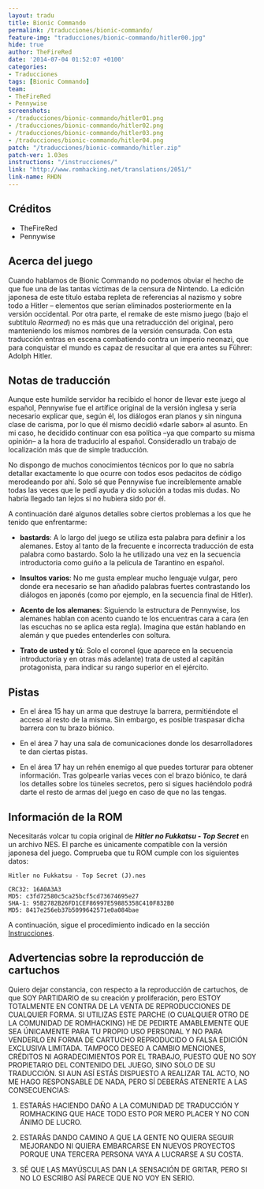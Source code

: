 ```yaml
---
layout: tradu
title: Bionic Commando
permalink: /traducciones/bionic-commando/
feature-img: "traducciones/bionic-commando/hitler00.jpg"
hide: true
author: TheFireRed
date: '2014-07-04 01:52:07 +0100'
categories:
- Traducciones
tags: [Bionic Commando]
team:
- TheFireRed
- Pennywise
screenshots:
- /traducciones/bionic-commando/hitler01.png
- /traducciones/bionic-commando/hitler02.png
- /traducciones/bionic-commando/hitler03.png
- /traducciones/bionic-commando/hitler04.png
patch: "/traducciones/bionic-commando/hitler.zip"
patch-ver: 1.03es
instructions: "/instrucciones/"
link: "http://www.romhacking.net/translations/2051/"
link-name: RHDN
---
```

## Créditos
- TheFireRed
- Pennywise

## Acerca del juego
Cuando hablamos de Bionic Commando no podemos obviar el hecho de que fue una de las tantas víctimas de la censura de Nintendo. La edición japonesa de este título estaba repleta de referencias al nazismo y sobre todo a Hitler – elementos que serían eliminados posteriormente en la versión occidental. Por otra parte, el remake de este mismo juego (bajo el subtítulo *Rearmed*) no es más que una retraducción del original, pero manteniendo los mismos nombres de la versión censurada. Con esta traducción entras en escena combatiendo contra un imperio neonazi, que para conquistar el mundo es capaz de resucitar al que era antes su Führer: Adolph Hitler.

## Notas de traducción
Aunque este humilde servidor ha recibido el honor de llevar este juego al español, Pennywise fue el artífice original de la versión inglesa y sería necesario explicar que, según él, los diálogos eran planos y sin ninguna clase de carisma, por lo que él mismo decidió «darle sabor» al asunto. En mi caso, he decidido continuar con esa política –ya que comparto su misma opinión– a la hora de traducirlo al español. Consideradlo un trabajo de localización más que de simple traducción.

No dispongo de muchos conocimientos técnicos por lo que no sabría detallar exactamente lo que ocurre con todos esos pedacitos de código merodeando por ahí. Solo sé que Pennywise fue increíblemente amable todas las veces que le pedí ayuda y dio solución a todas mis dudas. No habría llegado tan lejos si no hubiera sido por él.

A continuación daré algunos detalles sobre ciertos problemas a los que he tenido que enfrentarme:

- **bastards**: A lo largo del juego se utiliza esta palabra para definir a los alemanes. Estoy al tanto de la frecuente e incorrecta traducción de esta palabra como bastardo. Solo la he utilizado una vez en la secuencia introductoria como guiño a la película de Tarantino en español.

- **Insultos varios**: No me gusta emplear mucho lenguaje vulgar, pero donde era necesario se han añadido palabras fuertes contrastando los diálogos en japonés (como por ejemplo, en la secuencia final de Hitler).

- **Acento de los alemanes**: Siguiendo la estructura de Pennywise, los alemanes hablan con acento cuando te los encuentras cara a cara (en las escuchas no se aplica esta regla). Imagina que están hablando en alemán y que puedes entenderles con soltura.

- **Trato de usted y tú**: Solo el coronel (que aparece en la secuencia introductoria y en otras más adelante) trata de usted al capitán protagonista, para indicar su rango superior en el ejército.

## Pistas

- En el área 15 hay un arma que destruye la barrera, permitiéndote el acceso al resto de la misma. Sin embargo, es posible traspasar dicha barrera con tu brazo biónico.

- En el área 7 hay una sala de comunicaciones donde los desarrolladores te dan ciertas pistas.

- En el área 17 hay un rehén enemigo al que puedes torturar para obtener información. Tras golpearle varias veces con el brazo biónico, te dará los detalles sobre los túneles secretos, pero si sigues haciéndolo podrá darte el resto de armas del juego en caso de que no las tengas.

## Información de la ROM
Necesitarás volcar tu copia original de ***Hitler no Fukkatsu - Top Secret*** en un archivo NES. El parche es únicamente compatible con la versión japonesa del juego. Comprueba que tu ROM cumple con los siguientes datos:

```
Hitler no Fukkatsu - Top Secret (J).nes

CRC32: 16A0A3A3
MD5: c3fd72580c5ca25bcf5cd73674695e27
SHA-1: 95B2782B26FD1CEF86997E59885358C410F832B0
MD5: 8417e256eb37b5099642571e0a084bae
```

A continuación, sigue el procedimiento indicado en la sección [Instrucciones](/instrucciones/).

## Advertencias sobre la reproducción de cartuchos
Quiero dejar constancia, con respecto a la reproducción de cartuchos, de que SOY PARTIDARIO de su creación y proliferación, pero ESTOY TOTALMENTE EN CONTRA DE LA VENTA DE REPRODUCCIONES DE CUALQUIER FORMA. SI UTILIZAS ESTE PARCHE (O CUALQUIER OTRO DE LA COMUNIDAD DE ROMHACKING) HE DE PEDIRTE AMABLEMENTE QUE SEA ÚNICAMENTE PARA TU PROPIO USO PERSONAL Y NO PARA VENDERLO EN FORMA DE CARTUCHO REPRODUCIDO O FALSA EDICIÓN EXCLUSIVA LIMITADA. TAMPOCO DESEO A CAMBIO MENCIONES, CRÉDITOS NI AGRADECIMIENTOS POR EL TRABAJO, PUESTO QUE NO SOY PROPIETARIO DEL CONTENIDO DEL JUEGO, SINO SOLO DE SU TRADUCCIÓN. SI AUN ASÍ ESTÁS DISPUESTO A REALIZAR TAL ACTO, NO ME HAGO RESPONSABLE DE NADA, PERO SÍ DEBERÁS ATENERTE A LAS CONSECUENCIAS:

1) ESTARÁS HACIENDO DAÑO A LA COMUNIDAD DE TRADUCCIÓN Y ROMHACKING QUE HACE TODO ESTO POR MERO PLACER Y NO CON ÁNIMO DE LUCRO.
 
2) ESTARÁS DANDO CAMINO A QUE LA GENTE NO QUIERA SEGUIR MEJORANDO NI QUIERA EMBARCARSE EN NUEVOS PROYECTOS PORQUE UNA TERCERA PERSONA VAYA A LUCRARSE A SU COSTA.
 
3) SÉ QUE LAS MAYÚSCULAS DAN LA SENSACIÓN DE GRITAR, PERO SI NO LO ESCRIBO ASÍ PARECE QUE NO VOY EN SERIO.